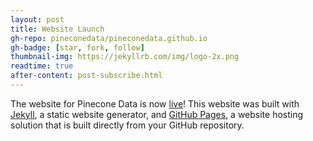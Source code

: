 ```yaml
---
layout: post
title: Website Launch
gh-repo: pineconedata/pineconedata.github.io
gh-badge: [star, fork, follow]
thumbnail-img: https://jekyllrb.com/img/logo-2x.png
readtime: true
after-content: post-subscribe.html
---
```


The website for Pinecone Data is now [live](https://pineconedata.github.io)! This website was built with [Jekyll](https://jekyllrb.com/), a static website generator, and [GitHub Pages](https://pages.github.com/), a website hosting solution that is built directly from your GitHub repository. 
